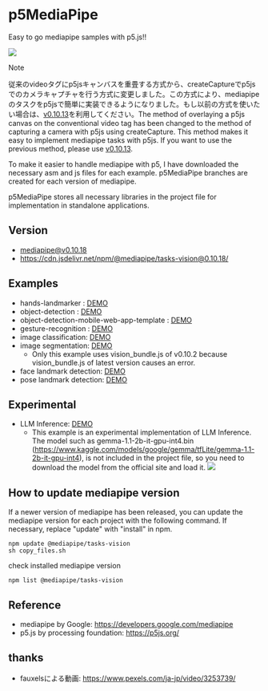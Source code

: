 # p5MediaPipe
Easy to go mediapipe samples with p5.js!!

![](./teaser.png)

> [!NOTE] 
> 従来のvideoタグにp5jsキャンバスを重畳する方式から、createCaptureでp5jsでのカメラキャプチャを行う方式に変更しました。この方式により、mediapipeのタスクをp5jsで簡単に実装できるようになりました。もし以前の方式を使いたい場合は、[v0.10.13](https://github.com/TetsuakiBaba/p5MediaPipe/tree/v0.10.13)を利用してください。The method of overlaying a p5js canvas on the conventional video tag has been changed to the method of capturing a camera with p5js using createCapture. This method makes it easy to implement mediapipe tasks with p5js. If you want to use the previous method, please use [v0.10.13](https://github.com/TetsuakiBaba/p5MediaPipe/tree/v0.10.13).


To make it easier to handle mediapipe with p5, I have downloaded the necessary asm and js files for each example. p5MediaPipe branches are created for each version of mediapipe.

p5MediaPipe stores all necessary libraries in the project file for implementation in standalone applications.

## Version
* mediapipe@v0.10.18
* https://cdn.jsdelivr.net/npm/@mediapipe/tasks-vision@0.10.18/

## Examples
* hands-landmarker : <a href="https://tetsuakibaba.github.io/p5MediaPipe/hands-landmarker/" target="_blank">DEMO</a>
* object-detection : <a href="https://tetsuakibaba.github.io/p5MediaPipe/object-detection/" 
target="_blank">DEMO</a>
* object-detection-mobile-web-app-template : <a href="https://tetsuakibaba.github.io/p5MediaPipe/object-detection-mobile-web-app-template/" 
target="_blank">DEMO</a>
* gesture-recognition : <a href="https://tetsuakibaba.github.io/p5MediaPipe/hands-landmarker-gesture-recognition/" target="_blank">DEMO</a>
* image classification: <a href="https://tetsuakibaba.github.io/p5MediaPipe/image-classification/" 
target="_blank">DEMO</a>
* image segmentation: <a href="https://tetsuakibaba.github.io/p5MediaPipe/image-segmentation/" target="_blank">DEMO</a>
  * Only this example uses vision_bundle.js of v0.10.2 because vision_bundle.js of latest version causes an error.
* face landmark detection: <a href="https://tetsuakibaba.github.io/p5MediaPipe/face-landmarker/" target="_blank">DEMO</a>
* pose landmark detection: <a href="https://tetsuakibaba.github.io/p5MediaPipe/pose-landmarker/" target="_blank">DEMO</a>

## Experimental
* LLM Inference: <a href="https://tetsuakibaba.github.io/p5MediaPipe/LLM/" target="_blank">DEMO</a>
  * This example is an experimental implementation of LLM Inference. The model such as gemma-1.1-2b-it-gpu-int4.bin (https://www.kaggle.com/models/google/gemma/tfLite/gemma-1.1-2b-it-gpu-int4),  is not included in the project file, so you need to download the model from the official site and load it.
![](./LLM/sample.png)

## How to update mediapipe version
If a newer version of mediapipe has been released, you can update the mediapipe version for each project with the following command. If necessary, replace "update" with "install" in npm.
```
npm update @mediapipe/tasks-vision
sh copy_files.sh
```

check installed mediapipe version
```
npm list @mediapipe/tasks-vision
```


## Reference
* mediapipe by Google: https://developers.google.com/mediapipe
* p5.js by processing foundation: https://p5js.org/

## thanks
* fauxelsによる動画: https://www.pexels.com/ja-jp/video/3253739/